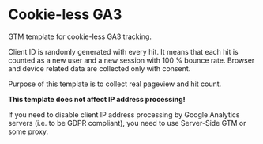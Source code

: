 # Cookie-less GA3
GTM template for cookie-less GA3 tracking.

Client ID is randomly generated with every hit. It means that each hit is counted as a new user and a new session with 100 % bounce rate. Browser and device related data are collected only with consent.

Purpose of this template is to collect real pageview and hit count.

**This template does not affect IP address processing!**

If you need to disable client IP address processing by Google Analytics servers (i.e. to be GDPR compliant), you need to use Server-Side GTM or some proxy. 
